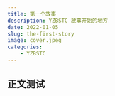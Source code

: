 ```yaml
---
title: 第一个故事
description: YZBSTC 故事开始的地方
date: 2022-01-05
slug: the-first-story
image: cover.jpeg
categories:
    - YZBSTC
---
```


## 正文测试